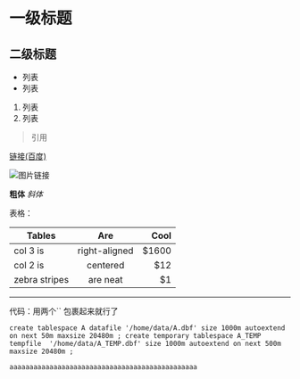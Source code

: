 # 一级标题
## 二级标题

* 列表
* 列表

1. 列表
2. 列表

> 引用

[链接(百度)](http://www.baidu.com)

![图片链接](http://mouapp.com/Mou_128.png)


**粗体** *斜体*

表格：

| Tables        | Are           | Cool  |
| ------------- |:-------------:| -----:|
| col 3 is      | right-aligned | $1600 |
| col 2 is      | centered      |   $12 |
| zebra stripes | are neat      |    $1 |

***

代码：用两个`` 包裹起来就行了

`create tablespace A datafile '/home/data/A.dbf' size 1000m autoextend on next 50m maxsize 20480m ;
create temporary tablespace A_TEMP tempfile  '/home/data/A_TEMP.dbf' size 1000m autoextend on next 500m maxsize 20480m ;
`

```
aaaaaaaaaaaaaaaaaaaaaaaaaaaaaaaaaaaaaaaaaaaaaaa
```

